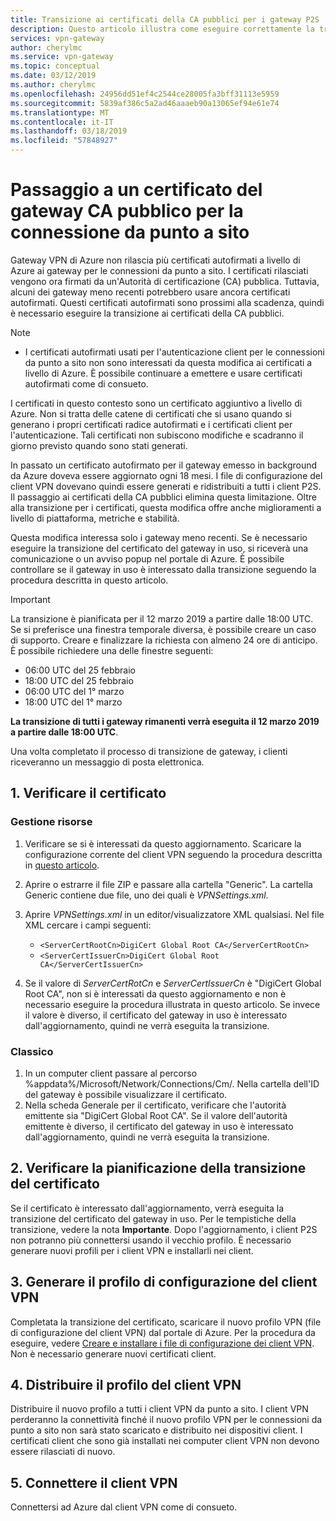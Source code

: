 ```yaml
---
title: Transizione ai certificati della CA pubblici per i gateway P2S | Gateway VPN di Azure | Microsoft Docs
description: Questo articolo illustra come eseguire correttamente la transizione ai nuovi certificati della CA pubblici per i gateway P2S.
services: vpn-gateway
author: cherylmc
ms.service: vpn-gateway
ms.topic: conceptual
ms.date: 03/12/2019
ms.author: cherylmc
ms.openlocfilehash: 24956dd51ef4c2544ce28005fa3bff31113e5959
ms.sourcegitcommit: 5839af386c5a2ad46aaaeb90a13065ef94e61e74
ms.translationtype: MT
ms.contentlocale: it-IT
ms.lasthandoff: 03/18/2019
ms.locfileid: "57848927"
---
```

# <a name="transition-to-a-public-ca-gateway-certificate-for-p2s"></a>Passaggio a un certificato del gateway CA pubblico per la connessione da punto a sito

Gateway VPN di Azure non rilascia più certificati autofirmati a livello di Azure ai gateway per le connessioni da punto a sito. I certificati rilasciati vengono ora firmati da un'Autorità di certificazione (CA) pubblica. Tuttavia, alcuni dei gateway meno recenti potrebbero usare ancora certificati autofirmati. Questi certificati autofirmati sono prossimi alla scadenza, quindi è necessario eseguire la transizione ai certificati della CA pubblici.

>[!NOTE]
> * I certificati autofirmati usati per l'autenticazione client per le connessioni da punto a sito non sono interessati da questa modifica ai certificati a livello di Azure. È possibile continuare a emettere e usare certificati autofirmati come di consueto.
>

I certificati in questo contesto sono un certificato aggiuntivo a livello di Azure. Non si tratta delle catene di certificati che si usano quando si generano i propri certificati radice autofirmati e i certificati client per l'autenticazione. Tali certificati non subiscono modifiche e scadranno il giorno previsto quando sono stati generati.

In passato un certificato autofirmato per il gateway emesso in background da Azure doveva essere aggiornato ogni 18 mesi. I file di configurazione del client VPN dovevano quindi essere generati e ridistribuiti a tutti i client P2S. Il passaggio ai certificati della CA pubblici elimina questa limitazione. Oltre alla transizione per i certificati, questa modifica offre anche miglioramenti a livello di piattaforma, metriche e stabilità.

Questa modifica interessa solo i gateway meno recenti. Se è necessario eseguire la transizione del certificato del gateway in uso, si riceverà una comunicazione o un avviso popup nel portale di Azure. È possibile controllare se il gateway in uso è interessato dalla transizione seguendo la procedura descritta in questo articolo.

> [!IMPORTANT]
> La transizione è pianificata per il 12 marzo 2019 a partire dalle 18:00 UTC. Se si preferisce una finestra temporale diversa, è possibile creare un caso di supporto. Creare e finalizzare la richiesta con almeno 24 ore di anticipo.  È possibile richiedere una delle finestre seguenti:
>
> * 06:00 UTC del 25 febbraio
> * 18:00 UTC del 25 febbraio
> * 06:00 UTC del 1° marzo
> * 18:00 UTC del 1° marzo
>
> **La transizione di tutti i gateway rimanenti verrà eseguita il 12 marzo 2019 a partire dalle 18:00 UTC**.
>
> Una volta completato il processo di transizione de gateway, i clienti riceveranno un messaggio di posta elettronica.
> 

## <a name="1-verify-your-certificate"></a>1. Verificare il certificato

### <a name="resource-manager"></a>Gestione risorse

1. Verificare se si è interessati da questo aggiornamento. Scaricare la configurazione corrente del client VPN seguendo la procedura descritta in [questo articolo](point-to-site-vpn-client-configuration-azure-cert.md).

2. Aprire o estrarre il file ZIP e passare alla cartella "Generic". La cartella Generic contiene due file, uno dei quali è *VPNSettings.xml*.
3. Aprire *VPNSettings.xml* in un editor/visualizzatore XML qualsiasi. Nel file XML cercare i campi seguenti:

   * `<ServerCertRootCn>DigiCert Global Root CA</ServerCertRootCn>`
   * `<ServerCertIssuerCn>DigiCert Global Root CA</ServerCertIssuerCn>`
4. Se il valore di *ServerCertRotCn* e *ServerCertIssuerCn* è "DigiCert Global Root CA", non si è interessati da questo aggiornamento e non è necessario eseguire la procedura illustrata in questo articolo. Se invece il valore è diverso, il certificato del gateway in uso è interessato dall'aggiornamento, quindi ne verrà eseguita la transizione.

### <a name="classic"></a>Classico

1. In un computer client passare al percorso %appdata%/Microsoft/Network/Connections/Cm/<gatewayID>. Nella cartella dell'ID del gateway è possibile visualizzare il certificato.
2. Nella scheda Generale per il certificato, verificare che l'autorità emittente sia "DigiCert Global Root CA". Se il valore dell'autorità emittente è diverso, il certificato del gateway in uso è interessato dall'aggiornamento, quindi ne verrà eseguita la transizione.

## <a name="2-check-certificate-transition-schedule"></a>2. Verificare la pianificazione della transizione del certificato

Se il certificato è interessato dall'aggiornamento, verrà eseguita la transizione del certificato del gateway in uso. Per le tempistiche della transizione, vedere la nota **Importante**. Dopo l'aggiornamento, i client P2S non potranno più connettersi usando il vecchio profilo. È necessario generare nuovi profili per i client VPN e installarli nei client.

## <a name="3-generate-vpn-client-configuration-profile"></a>3. Generare il profilo di configurazione del client VPN

Completata la transizione del certificato, scaricare il nuovo profilo VPN (file di configurazione del client VPN) dal portale di Azure. Per la procedura da eseguire, vedere [Creare e installare i file di configurazione dei client VPN](point-to-site-vpn-client-configuration-azure-cert.md). Non è necessario generare nuovi certificati client.

## <a name="4-deploy-vpn-client-profile"></a>4. Distribuire il profilo del client VPN

Distribuire il nuovo profilo a tutti i client VPN da punto a sito. I client VPN perderanno la connettività finché il nuovo profilo VPN per le connessioni da punto a sito non sarà stato scaricato e distribuito nei dispositivi client. I certificati client che sono già installati nei computer client VPN non devono essere rilasciati di nuovo.

## <a name="5-connect-the-vpn-client"></a>5. Connettere il client VPN

Connettersi ad Azure dal client VPN come di consueto.
